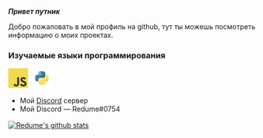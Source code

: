 ***Привет путник***

Добро пожаловать в мой профиль на github, тут ты можешь посмотреть информацию о моих проектах.

### Изучаемые языки программирования

<img height="40" src="https://raw.githubusercontent.com/github/explore/80688e429a7d4ef2fca1e82350fe8e3517d3494d/topics/javascript/javascript.png">  <img height="40">
<img height="40" src="https://raw.githubusercontent.com/github/explore/80688e429a7d4ef2fca1e82350fe8e3517d3494d/topics/python/python.png">  <img height="40">
* Мой [Discord](https://discord.gg/skWQrNgXtS) сервер
* Мой Discord — Redume#0754
 <div style="width: 50%">
<a href="https://github.com/Redume">
  <img align="center" src="https://github-readme-stats.anuraghazra1.vercel.app/api?username=Redume&show_icons=true&include_all_commits=true&theme=synthwave" alt="Redume's github stats"
</a>

